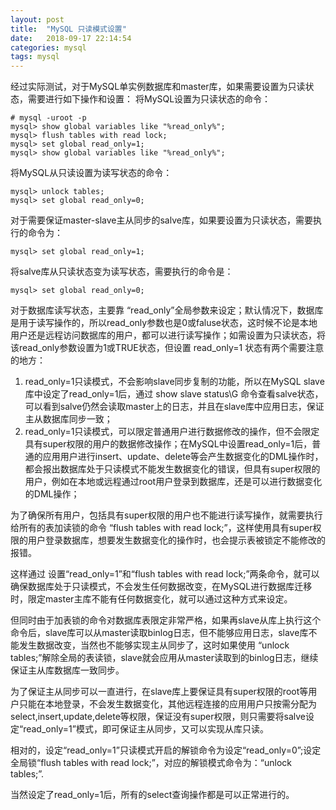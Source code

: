 ```yaml
---
layout: post
title:  "MySQL 只读模式设置"
date:   2018-09-17 22:14:54
categories: mysql
tags: mysql
---
```




经过实际测试，对于MySQL单实例数据库和master库，如果需要设置为只读状态，需要进行如下操作和设置：
将MySQL设置为只读状态的命令：

	# mysql -uroot -p
	mysql> show global variables like "%read_only%";
	mysql> flush tables with read lock;
	mysql> set global read_only=1;
	mysql> show global variables like "%read_only%";

将MySQL从只读设置为读写状态的命令：

	mysql> unlock tables;
	mysql> set global read_only=0;

对于需要保证master-slave主从同步的salve库，如果要设置为只读状态，需要执行的命令为：

	mysql> set global read_only=1;


将salve库从只读状态变为读写状态，需要执行的命令是：

	mysql> set global read_only=0;


对于数据库读写状态，主要靠 “read_only”全局参数来设定；默认情况下，数据库是用于读写操作的，所以read_only参数也是0或faluse状态，这时候不论是本地用户还是远程访问数据库的用户，都可以进行读写操作；如需设置为只读状态，将该read_only参数设置为1或TRUE状态，但设置 read_only=1 状态有两个需要注意的地方：


1. read_only=1只读模式，不会影响slave同步复制的功能，所以在MySQL slave库中设定了read_only=1后，通过 show slave status\G 命令查看salve状态，可以看到salve仍然会读取master上的日志，并且在slave库中应用日志，保证主从数据库同步一致；
2. read_only=1只读模式，可以限定普通用户进行数据修改的操作，但不会限定具有super权限的用户的数据修改操作；在MySQL中设置read_only=1后，普通的应用用户进行insert、update、delete等会产生数据变化的DML操作时，都会报出数据库处于只读模式不能发生数据变化的错误，但具有super权限的用户，例如在本地或远程通过root用户登录到数据库，还是可以进行数据变化的DML操作；


为了确保所有用户，包括具有super权限的用户也不能进行读写操作，就需要执行给所有的表加读锁的命令 “flush tables with read lock;”，这样使用具有super权限的用户登录数据库，想要发生数据变化的操作时，也会提示表被锁定不能修改的报错。


这样通过 设置“read_only=1”和“flush tables with read lock;”两条命令，就可以确保数据库处于只读模式，不会发生任何数据改变，在MySQL进行数据库迁移时，限定master主库不能有任何数据变化，就可以通过这种方式来设定。


但同时由于加表锁的命令对数据库表限定非常严格，如果再slave从库上执行这个命令后，slave库可以从master读取binlog日志，但不能够应用日志，slave库不能发生数据改变，当然也不能够实现主从同步了，这时如果使用 “unlock tables;”解除全局的表读锁，slave就会应用从master读取到的binlog日志，继续保证主从库数据库一致同步。


为了保证主从同步可以一直进行，在slave库上要保证具有super权限的root等用户只能在本地登录，不会发生数据变化，其他远程连接的应用用户只按需分配为select,insert,update,delete等权限，保证没有super权限，则只需要将salve设定“read_only=1”模式，即可保证主从同步，又可以实现从库只读。


相对的，设定“read_only=1”只读模式开启的解锁命令为设定“read_only=0”;设定全局锁“flush tables with read lock;”，对应的解锁模式命令为：“unlock tables;”.


当然设定了read_only=1后，所有的select查询操作都是可以正常进行的。
